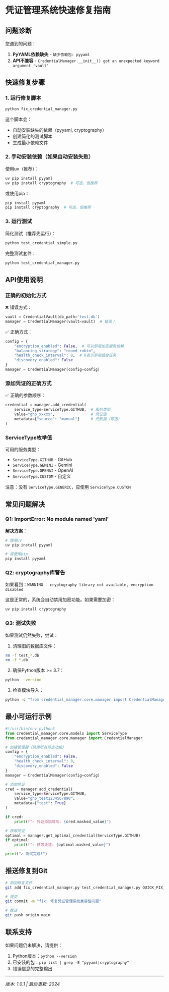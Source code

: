 # 凭证管理系统快速修复指南

## 问题诊断

您遇到的问题：
1. **PyYAML依赖缺失** - `缺少依赖包: pyyaml`
2. **API不兼容** - `CredentialManager.__init__() got an unexpected keyword argument 'vault'`

## 快速修复步骤

### 1. 运行修复脚本

```bash
python fix_credential_manager.py
```

这个脚本会：
- 自动安装缺失的依赖（pyyaml, cryptography）
- 创建简化的测试脚本
- 生成最小依赖文件

### 2. 手动安装依赖（如果自动安装失败）

使用uv（推荐）：
```bash
uv pip install pyyaml
uv pip install cryptography  # 可选，但推荐
```

或使用pip：
```bash
pip install pyyaml
pip install cryptography  # 可选，但推荐
```

### 3. 运行测试

简化测试（推荐先运行）：
```bash
python test_credential_simple.py
```

完整测试套件：
```bash
python test_credential_manager.py
```

## API使用说明

### 正确的初始化方式

❌ 错误方式：
```python
vault = CredentialVault(db_path='test.db')
manager = CredentialManager(vault=vault)  # 错误！
```

✅ 正确方式：
```python
config = {
    "encryption_enabled": False,  # 可以禁用加密避免依赖
    "balancing_strategy": "round_robin",
    "health_check_interval": 0,  # 0表示禁用后台任务
    "discovery_enabled": False
}
manager = CredentialManager(config=config)
```

### 添加凭证的正确方式

✅ 正确的参数顺序：
```python
credential = manager.add_credential(
    service_type=ServiceType.GITHUB,  # 服务类型
    value="ghp_xxxxx",                # 凭证值
    metadata={"source": "manual"}     # 元数据（可选）
)
```

### ServiceType枚举值

可用的服务类型：
- `ServiceType.GITHUB` - GitHub
- `ServiceType.GEMINI` - Gemini
- `ServiceType.OPENAI` - OpenAI
- `ServiceType.CUSTOM` - 自定义

注意：没有 `ServiceType.GENERIC`，应使用 `ServiceType.CUSTOM`

## 常见问题解决

### Q1: ImportError: No module named 'yaml'

**解决方案**：
```bash
# 使用uv
uv pip install pyyaml

# 或使用pip
pip install pyyaml
```

### Q2: cryptography库警告

如果看到：`WARNING - cryptography library not available, encryption disabled`

这是正常的，系统会自动禁用加密功能。如果需要加密：
```bash
uv pip install cryptography
```

### Q3: 测试失败

如果测试仍然失败，尝试：

1. 清理旧的数据库文件：
```bash
rm -f test_*.db
rm -f *.db
```

2. 确保Python版本 >= 3.7：
```bash
python --version
```

3. 检查模块导入：
```python
python -c "from credential_manager.core.manager import CredentialManager; print('✓ 导入成功')"
```

## 最小可运行示例

```python
#!/usr/bin/env python3
from credential_manager.core.models import ServiceType
from credential_manager.core.manager import CredentialManager

# 创建管理器（禁用所有可选功能）
config = {
    "encryption_enabled": False,
    "health_check_interval": 0,
    "discovery_enabled": False
}
manager = CredentialManager(config=config)

# 添加凭证
cred = manager.add_credential(
    service_type=ServiceType.GITHUB,
    value="ghp_test1234567890",
    metadata={"test": True}
)

if cred:
    print(f"✓ 凭证添加成功: {cred.masked_value}")

# 获取凭证
optimal = manager.get_optimal_credential(ServiceType.GITHUB)
if optimal:
    print(f"✓ 获取凭证: {optimal.masked_value}")

print("✓ 测试完成!")
```

## 推送修复到Git

```bash
# 添加修复文件
git add fix_credential_manager.py test_credential_manager.py QUICK_FIX_GUIDE.md

# 提交
git commit -m "fix: 修复凭证管理系统兼容性问题"

# 推送
git push origin main
```

## 联系支持

如果问题仍未解决，请提供：
1. Python版本：`python --version`
2. 已安装的包：`pip list | grep -E "pyyaml|cryptography"`
3. 错误信息的完整输出

---

*版本: 1.0.1 | 最后更新: 2024*